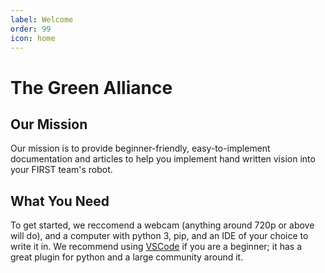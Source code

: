 ```yaml
---
label: Welcome
order: 99
icon: home
---
```

# The Green Alliance

## Our Mission
Our mission is to provide beginner-friendly, easy-to-implement documentation 
and articles to help you implement hand written vision into your FIRST team's 
robot.

## What You Need
To get started, we reccomend a webcam (anything around 720p or above will do), 
and a computer with python 3, pip, and an IDE of your choice to write it in. We 
recommend using [VSCode](https://code.visualstudio.com/) if you are a beginner; 
it has a great plugin for python and a large community around it.
